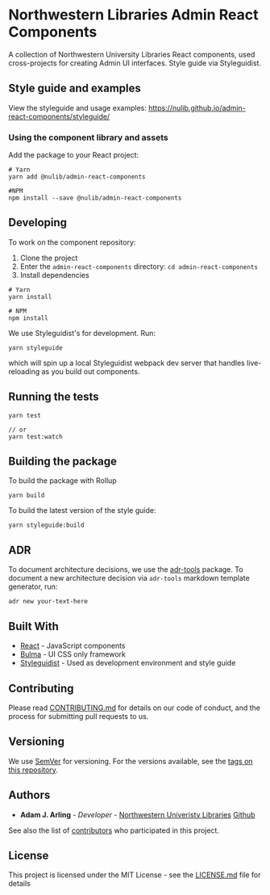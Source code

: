 # Northwestern Libraries Admin React Components

A collection of Northwestern University Libraries React components, used cross-projects for creating Admin UI interfaces. Style guide via Styleguidist.

## Style guide and examples

View the styleguide and usage examples: https://nulib.github.io/admin-react-components/styleguide/

### Using the component library and assets

Add the package to your React project:

```
# Yarn
yarn add @nulib/admin-react-components

#NPM
npm install --save @nulib/admin-react-components
```

## Developing

To work on the component repository:

1. Clone the project
2. Enter the `admin-react-components` directory: `cd admin-react-components`
3. Install dependencies

```
# Yarn
yarn install

# NPM
npm install
```

We use Styleguidist's for development. Run:

```
yarn styleguide
```

which will spin up a local Styleguidist webpack dev server that handles live-reloading as you build out components.

## Running the tests

```
yarn test

// or
yarn test:watch
```

## Building the package

To build the package with Rollup

```
yarn build
```

To build the latest version of the style guide:

```
yarn styleguide:build
```

## ADR

To document architecture decisions, we use the [adr-tools](https://github.com/npryce/adr-tools) package. To document a new architecture decision via `adr-tools` markdown template generator, run:

```
adr new your-text-here
```

## Built With

- [React](https://reactjs.org/) - JavaScript components
- [Bulma](https://bulma.io/) - UI CSS only framework
- [Styleguidist](https://react-styleguidist.js.org/) - Used as development environment and style guide

## Contributing

Please read [CONTRIBUTING.md](https://gist.github.com/PurpleBooth/b24679402957c63ec426) for details on our code of conduct, and the process for submitting pull requests to us.

## Versioning

We use [SemVer](http://semver.org/) for versioning. For the versions available, see the [tags on this repository](https://github.com/your/project/tags).

## Authors

- **Adam J. Arling** - _Developer_ - [Northwestern Univeristy Libraries](https://github.com/nulib) [Github](https://github.com/adamjarling)

See also the list of [contributors](https://github.com/your/project/contributors) who participated in this project.

## License

This project is licensed under the MIT License - see the [LICENSE.md](LICENSE.md) file for details
